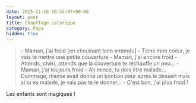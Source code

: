 ```yaml
---
date: 2015-11-18 18:55:07+00:00
layout: post
title: Chauffage calorique
category: Papa
hidden: true
---
```


> \- Maman, j'ai froid [en chouinant bien entendu]
> \- Tiens mon coeur, je vais te mettre une petite couverture
> \- Maman, j'ai encore froid
> \- Attends, chéri, attends que la couverture te réchauffe un peu...
> \- Maman, j'ai toujours froid
> \- Ah mince, tu dois être malade... Dommage, mamie avait donné un bonbon pour après le dessert mais si tu es malade, je vais pas te le donner...
> \- C'est bon, j'ai plus froid !

Les enfants sont magiques !
